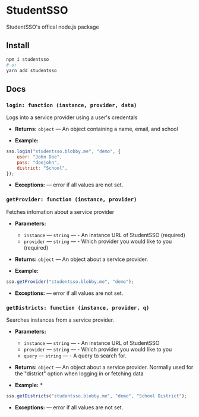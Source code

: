 # StudentSSO

StudentSSO's offical node.js package

## Install
```bash
npm i studentsso
# or
yarn add studentsso
```

## Docs

### `login: function (instance, provider, data)`

Logs into a service provider using a user's credentals

 * **Returns:** `object` — An object containing a name, email, and school

 * **Example:** 
 ```js
 sso.login("studentsso.blobby.me", "demo", {
     user: "John Doe",
     pass: "doejohn",
     district: "School",
});
```
 * **Exceptions:** — error if all values are not set.

### `getProvider: function (instance, provider)`

Fetches infomation about a service provider

 * **Parameters:**
   * `instance` — `string` — - An instance URL of StudentSSO (required)
   * `provider` — `string` — - Which provider you would like to you (required)

 * **Returns:** `object` — An object about a service provider.


 * **Example:** 
 ```js
sso.getProvider("studentsso.blobby.me", "demo");
```

  
 * **Exceptions:**  — error if all values are not set.

### `getDistricts: function (instance, provider, q)`

Searches instances from a service provider.

 * **Parameters:**
   * `instance` — `string` — - An instance URL of StudentSSO
   * `provider` — `string` — - Which provider you would like to you
   * `query` — `string` — - A query to search for.


 * **Returns:** `object` — An object about a service provider. Normally used for the "district" option when logging in or fetching data


 * **Example:** * 
 ```js
 sso.getDistricts("studentsso.blobby.me", "demo", "School District");
 ```
 * **Exceptions:**  — error if all values are not set.